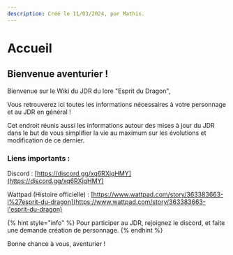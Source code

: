 ```yaml
---
description: Créé le 11/03/2024, par Mathis.
---
```


# Accueil

## Bienvenue aventurier !

Bienvenue sur le Wiki du JDR du lore "Esprit du Dragon",

Vous retrouverez ici toutes les informations nécessaires à votre personnage et au JDR en général !

Cet endroit réunis aussi les informations autour des mises à jour du JDR dans le but de vous simplifier la vie au maximum sur les évolutions et modification de ce dernier.

### Liens importants :&#x20;

Discord : [https://discord.gg/xq6RXjqHMY](https://discord.gg/xq6RXjqHMY)

Wattpad (Histoire officielle) : [https://www.wattpad.com/story/363383663-l%27esprit-du-dragon](https://www.wattpad.com/story/363383663-l'esprit-du-dragon)

{% hint style="info" %}
Pour participer au JDR, rejoignez le discord, et faite une demande création de personnage.
{% endhint %}



Bonne chance à vous, aventurier !
